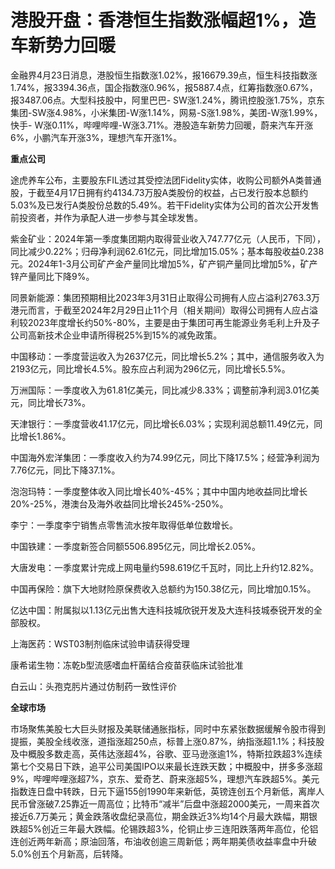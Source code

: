 # 港股开盘：香港恒生指数涨幅超1%，造车新势力回暖

金融界4月23日消息，港股恒生指数涨1.02%，报16679.39点，恒生科技指数涨1.74%，报3394.36点，国企指数涨0.96%，报5887.4点，红筹指数涨0.67%，报3487.06点。大型科技股中，阿里巴巴-
SW涨1.24%，腾讯控股涨1.75%，京东集团-SW涨4.98%，小米集团-W涨1.14%，网易-S涨1.98%，美团-W涨1.99%，快手-
W涨0.11%，哔哩哔哩-W涨3.71%。港股造车新势力回暖，蔚来汽车开涨6%，小鹏汽车开涨3%，理想汽车开涨1%。

**重点公司**

途虎养车公布，主要股东FIL透过其受控法团Fidelity实体，收购公司额外A类普通股，于截至4月17日拥有约4134.73万股A类股份的权益，占已发行股本总额约5.03%及已发行A类股份总数的5.49%。若干Fidelity实体为公司的首次公开发售前投资者，并作为承配人进一步参与其全球发售。

紫金矿业：2024年第一季度集团期内取得营业收入747.77亿元（人民币，下同），同比减少0.22%；归母净利润62.61亿元，同比增加15.05%；基本每股收益0.238元。2024年1-3月公司矿产金产量同比增加5%，矿产铜产量同比增加5%，矿产锌产量同比下降9%。

同景新能源：集团预期相比2023年3月31日止取得公司拥有人应占溢利2763.3万港元而言，于截至2024年2月29日止11个月（相关期间）取得公司拥有人应占溢利较2023年度增长约50%-80%，主要是由于集团可再生能源业务毛利上升及子公司高新技术企业申请所得税25%到15%的减免政策。

中国移动：一季度营运收入为2637亿元，同比增长5.2%；其中，通信服务收入为2193亿元，同比增长4.5%。股东应占利润为296亿元，同比增长5.5%。

万洲国际：一季度收入为61.81亿美元，同比减少8.33%；调整前净利润3.01亿美元，同比增长73%。

天津银行：一季度营收41.17亿元，同比增长6.03%；实现利润总额11.49亿元，同比增长1.86%。

中国海外宏洋集团：一季度收入约为74.99亿元，同比下降17.5%；经营净利润为7.76亿元，同比下降37.1%。

泡泡玛特：一季度整体收入同比增长40%-45%；其中中国内地收益同比增长20%-25%，港澳台及海外收益同比增长245%-250%。

李宁：一季度李宁销售点零售流水按年取得低单位数增长。

中国铁建：一季度新签合同额5506.895亿元，同比增长2.05%。

大唐发电：一季度累计完成上网电量约598.619亿千瓦时，同比上升约12.82%。

中国再保险：旗下大地财险原保费收入总额约为150.38亿元，同比增加0.15%。

亿达中国：附属拟以1.13亿元出售大连科技城欣锐开发及大连科技城泰锐开发的全部股权。

上海医药：WST03制剂临床试验申请获得受理

康希诺生物：冻乾b型流感嗜血杆菌结合疫苗获临床试验批准

白云山：头孢克肟片通过仿制药一致性评价

**全球市场**

市场聚焦美股七大巨头财报及美联储通胀指标，同时中东紧张数据缓解令股市得到提振，美股全线收涨，道指涨超250点，标普上涨0.87%，纳指涨超1.1%；科技股及中概股多数走高，英伟达涨超4%，谷歌、亚马逊涨逾1%，特斯拉跌超3%连续第七个交易日下跌，追平公司美国IPO以来最长连跌天数；中概股中，拼多多涨超9%，哔哩哔哩涨超7%，京东、爱奇艺、蔚来涨超5%，理想汽车跌超5%。美元指数连日盘中转跌，日元下逼155创1990年来新低，英镑连创五个月新低，离岸人民币曾涨破7.25靠近一周高位；比特币“减半”后盘中涨超2000美元，一周来首次接近6.7万美元；黄金跌落收盘纪录高位，期金跌近3%均14个月最大跌幅，期银跌超5%创近三年最大跌幅。伦锡跌超3%，伦铜止步三连阳跌落两年高位，伦铝连创近两年新高；原油回落，布油收创逾三周新低；两年期美债收益率盘中升破5.0%创五个月新高，后转降。

